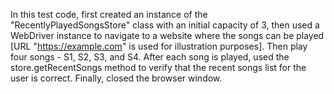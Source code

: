 In this test code, first created an instance of the "RecentlyPlayedSongsStore" class with an initial capacity of 3, then used a WebDriver instance to navigate to a website where the songs can be played [URL "https://example.com" is used for illustration purposes]. Then play four songs - S1, S2, S3, and S4. After each song is played, used the store.getRecentSongs method to verify that the recent songs list for the user is correct. Finally, closed the browser window.
